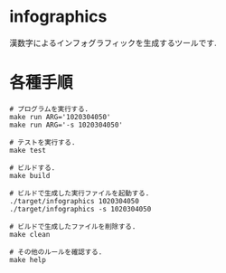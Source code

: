 # infographics

漢数字によるインフォグラフィックを生成するツールです.

# 各種手順

    # プログラムを実行する.
    make run ARG='1020304050'
    make run ARG='-s 1020304050'

    # テストを実行する.
    make test

    # ビルドする.
    make build

    # ビルドで生成した実行ファイルを起動する.
    ./target/infographics 1020304050
    ./target/infographics -s 1020304050

    # ビルドで生成したファイルを削除する.
    make clean

    # その他のルールを確認する.
    make help

